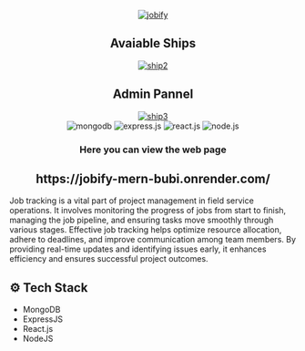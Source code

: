 <div align="center">
  <br />
<a href="https://odyssey-journey.onrender.com/"><a href="https://ibb.co/5h81vgf"><img src="https://i.ibb.co/WvyHF4Y/jobify.png" alt="jobify" border="0"></a>
  <br />

  <h2> Avaiable Ships </h2>
<a href=https://odyssey-journey.onrender.com/><img src="https://i.ibb.co/1nQrgLq/ship2.png" alt="ship2" border="0"></a>

<h2> Admin Pannel </h2>
<a href=https://odyssey-journey.onrender.com/><img src="https://i.ibb.co/chb9Vq6/ship3.png" alt="ship3" border="0"></a>

  <div>
    <img src="https://img.shields.io/badge/-MongoDB-black?style=for-the-badge&logoColor=white&logo=mongodb&color=47A248" alt="mongodb" />
<img src="https://img.shields.io/badge/-Express_JS-black?style=for-the-badge&logoColor=white&logo=express&color=000000" alt="express.js" />
   <img src="https://img.shields.io/badge/-React_JS-black?style=for-the-badge&logoColor=white&logo=react&color=61DAFB" alt="react.js" />
<img src="https://img.shields.io/badge/-Node_JS-black?style=for-the-badge&logoColor=white&logo=node.js&color=339933" alt="node.js" />

  </div>

  <h3 align="center">Here you can view the web page </h3>
  <h2> https://jobify-mern-bubi.onrender.com/ </h2>
</div>

Job tracking is a vital part of project management in field service operations. It involves monitoring the progress of jobs from start to finish, managing the job pipeline, and ensuring tasks move smoothly through various stages. Effective job tracking helps optimize resource allocation, adhere to deadlines, and improve communication among team members. By providing real-time updates and identifying issues early, it enhances efficiency and ensures successful project outcomes.


## <a name="tech-stack">⚙️ Tech Stack</a>

- MongoDB
- ExpressJS
- React.js
- NodeJS



